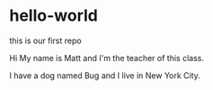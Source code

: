 # hello-world
this is our first repo

Hi My name is Matt and I'm the teacher of this class.

I have a dog named Bug and I live in New York City.
